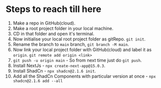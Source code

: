 
# Steps to reach till here

1. Make a repo in GitHub(cloud).
2. Make a root project folder in your local machine.
3. CD in that folder and open it's terminal.
4. Now initialise your local root project folder as gitRepo. `git init`.
5. Rename the branch to `main` branch, `git branch -M main`.
6. Now link your local project folder with GitHub(cloud) and label it as `origin`. `git remote add origin <link>`
7. `git push -u origin main` - So from next time just do `git push`.
8. Install NextJs - `npx create-next-app@15.0.3`.
9. Install ShadCn - `npx shadcn@2.1.6 init`.
10. Add all the ShadCn Components with particular version at once - `npx shadcn@2.1.6 add --all`
